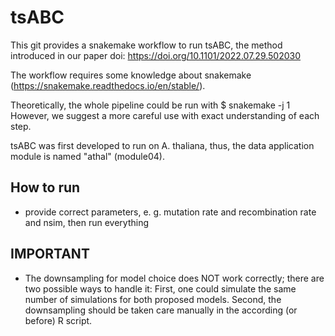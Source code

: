 # tsABC


This git provides a snakemake workflow to run tsABC, the method introduced in our paper doi: https://doi.org/10.1101/2022.07.29.502030


The workflow requires some knowledge about snakemake (https://snakemake.readthedocs.io/en/stable/).

Theoretically, the whole pipeline could be run with $ snakemake -j 1
However, we suggest a more careful use with exact understanding of each step.

tsABC was first developed to run on A. thaliana, thus, the data application module is named "athal" (module04).


## How to run
 + provide correct parameters, e. g. mutation rate and recombination rate and nsim, then run everything

## IMPORTANT
 + The downsampling for model choice does NOT work correctly; there are two possible ways to handle it: First, one could simulate the same number of simulations for both proposed models. Second, the downsampling should be taken care manually in the according (or before) R script.


